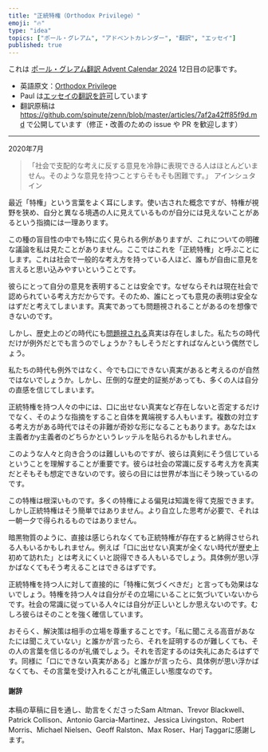 ```yaml
---
title: "正統特権（Orthodox Privilege）"
emoji: "🔥"
type: "idea"
topics: ["ポール・グレアム", "アドベントカレンダー", "翻訳", "エッセイ"]
published: true
---
```


これは [ポール・グレアム翻訳 Advent Calendar 2024](https://adventar.org/calendars/10831) 12日目の記事です。

- 英語原文：[Orthodox Privilege](https://paulgraham.com/orth.html)
- Paul は[エッセイの翻訳を許可](https://paulgraham.com/gfaq.html)しています
- 翻訳原稿は https://github.com/spinute/zenn/blob/master/articles/7af2a42ff85f9d.md で公開しています（修正・改善のための issue や PR を歓迎します）

---

2020年7月

> 「社会で支配的な考えに反する意見を冷静に表現できる人はほとんどいません。そのような意見を持つことすらそもそも困難です。」
> アインシュタイン

最近「特権」という言葉をよく耳にします。使い古された概念ですが、特権が視野を狭め、自分と異なる境遇の人に見えているものが自分には見えないことがあるという指摘には一理あります。

この種の盲目性の中でも特に広く見られる例がありますが、これについての明確な議論を私は見たことがありません。ここではこれを「正統特権」と呼ぶことにします。これは社会で一般的な考え方を持っている人ほど、誰もが自由に意見を言えると思い込みやすいということです。

彼らにとって自分の意見を表明することは安全です。なぜならそれは現在社会で認められている考え方だからです。そのため、誰にとっても意見の表明は安全なはずだと考えてしまいます。真実であっても問題視されることがあるのを想像できないのです。

しかし、歴史上のどの時代にも[問題視される](https://paulgraham.com/say.html)真実は存在しました。私たちの時代だけが例外だとでも言うのでしょうか？もしそうだとすればなんという偶然でしょう。

私たちの時代も例外ではなく、今でも口にできない真実があると考えるのが自然ではないでしょうか。しかし、圧倒的な歴史的証拠があっても、多くの人は自分の直感を信じてしまいます。

正統特権を持つ人々の中には、口に出せない真実など存在しないと否定するだけでなく、そのような指摘をすること自体を異端視する人もいます。複数の対立する考え方がある時代ではその非難が奇妙な形になることもあります。あなたはx主義者かy主義者のどちらかというレッテルを貼られるかもしれません。

このような人々と向き合うのは難しいものですが、彼らは真剣にそう信じているということを理解することが重要です。彼らは社会の常識に反する考え方を真実だとそもそも想定できないのです。彼らの目には世界が本当にそう映っているのです。

この特権は根深いものです。多くの特権による偏見は知識を得て克服できます。しかし正統特権はそう簡単ではありません。より自立した思考が必要で、それは一朝一夕で得られるものではありません。

暗黒物質のように、直接は感じられなくても正統特権が存在すると納得させられる人もいるかもしれません。例えば「口に出せない真実が全くない時代が歴史上初めて訪れた」とは考えにくいと説得できる人もいるでしょう。具体例が思い浮かばなくてもそう考えることはできるはずです。

正統特権を持つ人に対して直接的に「特権に気づくべきだ」と言っても効果はないでしょう。特権を持つ人々は自分がその立場にいることに気づいていないからです。社会の常識に従っている人々には自分が正しいとしか思えないのです。むしろ彼らはそのことを強く確信しています。

おそらく、解決策は相手の立場を尊重することです。「私に聞こえる高音があなたには聞こえていない」と誰かが言ったら、それを証明するのが難しくても、その人の言葉を信じるのが礼儀でしょう。それを否定するのは失礼にあたるはずです。同様に「口にできない真実がある」と誰かが言ったら、具体例が思い浮かばなくても、その言葉を受け入れることが礼儀正しい態度なのです。

#### 謝辞

本稿の草稿に目を通し、助言をくださったSam Altman、Trevor Blackwell、Patrick Collison、Antonio Garcia-Martinez、Jessica Livingston、Robert Morris、Michael Nielsen、Geoff Ralston、Max Roser、Harj Taggarに感謝します。